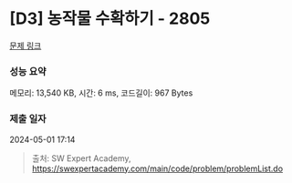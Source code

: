 # [D3] 농작물 수확하기 - 2805 

[문제 링크](https://swexpertacademy.com/main/code/problem/problemDetail.do?contestProbId=AV7GLXqKAWYDFAXB) 

### 성능 요약

메모리: 13,540 KB, 시간: 6 ms, 코드길이: 967 Bytes

### 제출 일자

2024-05-01 17:14



> 출처: SW Expert Academy, https://swexpertacademy.com/main/code/problem/problemList.do